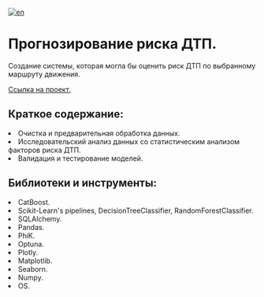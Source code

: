 [![en](https://img.shields.io/badge/lang-en-red.svg)](README.en.md)

# Прогнозирование риска ДТП.
Создание системы, которая могла бы оценить риск ДТП по выбранному маршруту движения.<br>

[Ссылка на проект.](https://github.com/mrBrain101/Yandex_Practicum_projects/blob/2059ffb46c12031aa4650f4e825b9d8be88ff82e/ML_Car_Accident_Risk_Prediction/Ya_Practicum_ML_Car_Accident_Risk_Prediction_distr_RUS.ipynb)

## Краткое содержание:
<li>Очистка и предварительная обработка данных.
<li>Исследовательский анализ данных со статистическим анализом факторов риска ДТП. 
<li>Валидация и тестирование моделей.
  
## Библиотеки и инструменты:
<li>CatBoost.
<li>Scikit-Learn's pipelines, DecisionTreeClassifier, RandomForestClassifier.
<li>SQLAlchemy.
<li>Pandas.
<li>PhiK.
<li>Optuna.
<li>Plotly.
<li>Matplotlib.
<li>Seaborn.
<li>Numpy.
<li>OS.